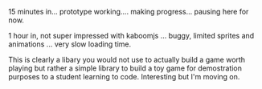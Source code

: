 15 minutes in... prototype working.... making progress... pausing here for now.

1 hour in, not super impressed with kaboomjs ... buggy, limited sprites and animations ... very slow loading time.

This is clearly a libary you would not use to actually build a game worth playing but rather a simple library to build a toy game for demostration purposes to a student learning to code. Interesting but I'm moving on.
 
